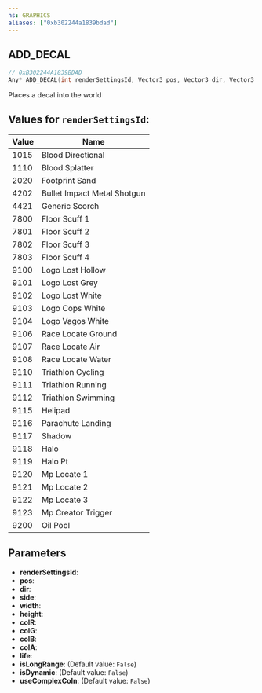 ```yaml
---
ns: GRAPHICS
aliases: ["0xb302244a1839bdad"]
---
```

## ADD_DECAL

```c
// 0xB302244A1839BDAD
Any* ADD_DECAL(int renderSettingsId, Vector3 pos, Vector3 dir, Vector3 side, float width, float height, float colR, float colG, float colB, float colA, float life, bool isLongRange, bool isDynamic, bool useComplexColn);
```

Places a decal into the world

## Values for `renderSettingsId`:
| Value | Name |
| --- | --- |
| 1015 | Blood Directional |
| 1110 | Blood Splatter |
| 2020 | Footprint Sand |
| 4202 | Bullet Impact Metal Shotgun |
| 4421 | Generic Scorch |
| 7800 | Floor Scuff 1 |
| 7801 | Floor Scuff 2 |
| 7802 | Floor Scuff 3 |
| 7803 | Floor Scuff 4 |
| 9100 | Logo Lost Hollow |
| 9101 | Logo Lost Grey |
| 9102 | Logo Lost White |
| 9103 | Logo Cops White |
| 9104 | Logo Vagos White |
| 9106 | Race Locate Ground |
| 9107 | Race Locate Air |
| 9108 | Race Locate Water |
| 9110 | Triathlon Cycling |
| 9111 | Triathlon Running |
| 9112 | Triathlon Swimming |
| 9115 | Helipad |
| 9116 | Parachute Landing |
| 9117 | Shadow |
| 9118 | Halo |
| 9119 | Halo Pt |
| 9120 | Mp Locate 1 |
| 9121 | Mp Locate 2 |
| 9122 | Mp Locate 3 |
| 9123 | Mp Creator Trigger |
| 9200 | Oil Pool |


## Parameters
* **renderSettingsId**: 
* **pos**: 
* **dir**: 
* **side**: 
* **width**: 
* **height**: 
* **colR**: 
* **colG**: 
* **colB**: 
* **colA**: 
* **life**: 
* **isLongRange**: (Default value: `False`)
* **isDynamic**: (Default value: `False`)
* **useComplexColn**: (Default value: `False`)
